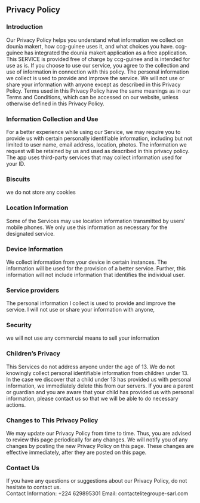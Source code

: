 Privacy Policy  
----------------

### Introduction
Our Privacy Policy helps you understand what information we collect on dounia makert, how ccg-guinee uses it, and what choices you have.
ccg-guinee has integrated the dounia makert application as a free application. This SERVICE is provided free of charge by ccg-guinee and is intended for use as is.
If you choose to use our service, you agree to the collection and use of information in connection with this policy. The personal information we collect is used to provide and improve 
the service. We will not use or share your information with anyone except as described in this Privacy Policy.
Terms used in this Privacy Policy have the same meanings as in our Terms and Conditions, which can be accessed on our website, unless otherwise defined in this Privacy Policy.

### Information Collection and Use
For a better experience while using our Service, we may require you to provide us with certain personally identifiable information, including 
but not limited to user name, email address, location, photos. The information we request will be retained by us and used as described in this privacy policy.
The app uses third-party services that may collect information used for your ID.

### Biscuits
we do not store any cookies


### Location Information
Some of the Services may use location information transmitted by users' mobile phones.
 We only use this information as necessary for the designated service.

### Device Information
We collect information from your device in certain instances. The information will be used for the provision of a better service.
 Further, this information will not include information that identifies the individual user.

### Service providers
 The personal information I collect is used to provide and improve the service. I will not use or share your information with anyone,
### Security
we will not use any commercial means to sell your information
### Children’s Privacy  
This Services do not address anyone under the age of 13. We do not knowingly collect personal identifiable information from children under 13. In the case we discover 
that a child under 13 has provided us with personal information, we immediately delete this from our servers. If you  are  a  parent  or  guardian and you are aware that
your child has provided us with personal information, please contact us so that we will be able to do necessary actions.  

### Changes to This Privacy Policy  
We may update our Privacy Policy from time to time. Thus, you are advised to review this page periodically for any changes. We will notify you of any changes by 
posting the new Privacy Policy on this page. These changes are effective immediately, after they are posted on this page.  

### Contact Us  
If you have any questions or suggestions about our Privacy Policy, do not hesitate to contact us.  
Contact Information:  +224 629895301
Email: contactelitegroupe-sarl.com
